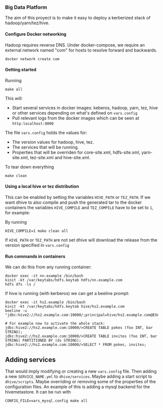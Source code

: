 ### Big Data Platform

The aim of this proyect is to make it easy to deploy a kerberized stack of hadoop/yarn/tez/hive.

#### Configure Docker networking

Hadoop requires reverse DNS.  Under docker-compose, we require an external network named "com" 
for hosts to resolve forward and backwards.

```
docker network create com
```

#### Getting started

Running
```
make all
```

This will:
- Start several services in docker images: keberos, hadoop, yarn, tez, hive or other services
depending on what's defined on `vars.config`
- Pull relevant logs from the docker images which can be seen at `http:localhost:8000`

The file `vars.config` holds the values for:
- The version values for hadoop, hive, tez. 
- The services that will be running.
- Properties that will be overriden for core-site.xml, hdfs-site.xml, yarn-site.xml, tez-site.xml and hive-site.xml.

To tear down everything
```
make clean
```

#### Using a local hive or tez distribution

This can be enabled by setting the variables `HIVE_PATH` or `TEZ_PATH`. If we want dhive to also compile and push
the generated tar to the docker containers the variables `HIVE_COMPILE` and `TEZ_COMPILE` have to be set to `1`,
for example:

By running
```
HIVE_COMPILE=1 make clean all
```

If `HIVE_PATH` or `TEZ_PATH` are not set dhive will download the release from the version specified in `vars.config`


#### Run commands in containers

We can do this from any running container:
```
docker exec -it nn.example /bin/bash
kinit -kt /var/keytabs/hdfs.keytab hdfs/nn.example.com
hdfs dfs -ls /
```

If hive is running (with kerberos) we can get a beeline prompt:
```
docker exec -it hs2.example /bin/bash
kinit -kt /var/keytabs/hdfs.keytab hive/hs2.example.com
beeline -u "jdbc:hive2://hs2.example.com:10000/;principal=hive/hs2.example.com@EXAMPLE.COM;hive.server2.proxy.user=hive/hs2.example.com@EXAMPLE.COM"

# For example now to activate the whole stack:
jdbc:hive2://hs2.example.com:10000/>CREATE TABLE pokes (foo INT, bar STRING);
jdbc:hive2://hs2.example.com:10000/>CREATE TABLE invites (foo INT, bar STRING) PARTITIONED BY (ds STRING);
jdbc:hive2://hs2.example.com:10000/>SELECT * FROM pokes, invites;
```

## Adding services
That would imply modifying or creating a new `vars.config` file. 
Then adding a new `SERVICE_NAME.yml` to `dhive/services`. Maybe adding a start script
to `dhive/scripts`. Maybe overriding or removing some of the properties of the
configuration files.
An example of this is adding a mysql backend for the hivemetastore. It can be run with
```
CONFIG_FILE=vars_mysql.config make all
```
